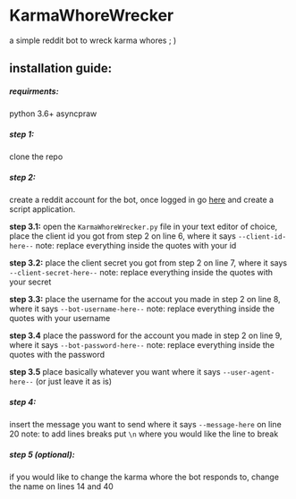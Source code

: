 # KarmaWhoreWrecker
a simple reddit bot to wreck karma whores   ; )


## installation guide:

##### requirments:
python 3.6+
asyncpraw

##### step 1:
clone the repo

##### step 2:
create a reddit account for the bot, once logged in go [here](https://www.reddit.com/prefs/apps) and create a script application.

**step 3.1:**
open the `KarmaWhoreWrecker.py` file in your text editor of choice, place the client id you got from step 2 on line 6, where it says `--client-id-here--` note: replace everything inside the quotes with your id

**step 3.2:**
place the client secret you got from step 2 on line 7, where it says `--client-secret-here--` note: replace everything inside the quotes with your secret

**step 3.3:**
place the username for the accout you made in step 2 on line 8, where it says `--bot-username-here--` note: replace everything inside the quotes with your username

**step 3.4**
place the password for the account you made in step 2 on line 9, where it says `--bot-password-here--` note: replace everything inside the quotes with the password

**step 3.5**
place basically whatever you want where it says `--user-agent-here--` (or just leave it as is)

##### step 4:
insert the message you want to send where it says `--message-here` on line 20   note: to add lines breaks put `\n` where you would like the line to break


##### step 5 (optional):
if you would like to change the karma whore the bot responds to, change the name on lines 14 and 40






